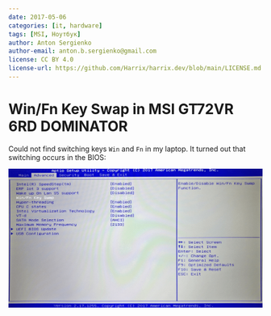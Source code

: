 ```yaml
---
date: 2017-05-06
categories: [it, hardware]
tags: [MSI, Ноутбук]
author: Anton Sergienko
author-email: anton.b.sergienko@gmail.com
license: CC BY 4.0
license-url: https://github.com/Harrix/harrix.dev/blob/main/LICENSE.md
---
```


# Win/Fn Key Swap in MSI GT72VR 6RD DOMINATOR

Could not find switching keys `Win` and `Fn` in my laptop. It turned out that switching occurs in the BIOS:

![Switching occurs in the BIOS](img/bios.png)
